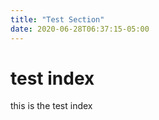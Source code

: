```yaml
---
title: "Test Section"
date: 2020-06-28T06:37:15-05:00
---
```


# test index

this is the test index
